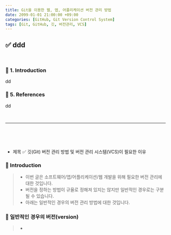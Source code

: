 ```yaml
---
title: Git을 이용한 웹, 앱, 어플리케이션 버전 관리 방법
date: 2099-01-01 21:00:00 +09:00
categories: [GitHub, Git Version Control System]
tags: [Git, GitHub, 깃, 버전관리, VCS]
---
```


<!-- 2099-01-01 글 작성 시작; 2099-01-01 페이지 호출 검토 필요 -->
## ✅ ddd

<br>

### 🔔 1. Introduction

dd
<br>

### 🎁 5. References

dd

<br>

---

<br>
<br>
<br>



* 제목
✅ 깃(Git) 버전 관리 방법 및 버전 관리 시스템(VCS)이 필요한 이유

### 🔔 Introduction
> - 이번 글은 소프트웨어/앱/어플리케이션/웹 개발을 위해 필요한 버전 관리에 대한 것입니다.
> - 버전을 정하는 방법이 규율로 정해져 있지는 않지만 일반적인 경우로는 구분될 수 있습니다.
> - 아래는 일반적인 경우의 버전 관리 방법에 대한 것입니다.

### 📌 일반적인 경우의 버전(version)
> - 